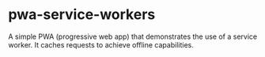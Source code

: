 # pwa-service-workers

A simple PWA (progressive web app) that demonstrates the use of a service worker. It caches requests to achieve offline capabilities.
